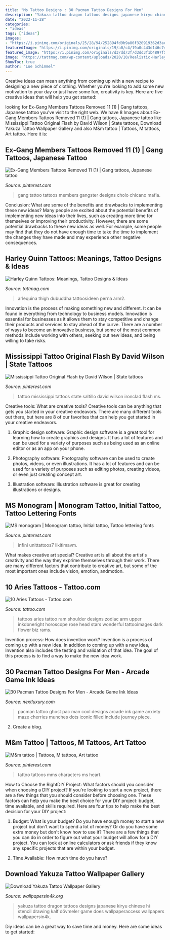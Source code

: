 ```yaml
---
title: "Ms Tattoo Designs : 30 Pacman Tattoo Designs For Men"
description: "Yakuza tattoo dragon tattoos designs japanese kiryu chinese hi stencil drawing kalf dövmeler game does wallpaperaccess wallpapers wallpapersin4k"
date: "2022-11-28"
categories:
- "ideas"
tags: ["ideas"]
images:
- "https://i.pinimg.com/originals/25/28/94/252894fd9b9a86f320919362d3ae9584.jpg"
featuredImage: "https://i.pinimg.com/originals/19/a0/c4/19a0c443d146c74c590e91a4f7da350e.jpg"
featured_image: "https://i.pinimg.com/originals/d3/dd/3f/d3dd3f1b4897f5362b1c2ae8933b6abc.jpg"
image: "https://tattmag.com/wp-content/uploads/2020/10/Realistic-Harley-Quinn-Tattoo-1.jpg"
ShowToc: true
author: "Lue Schimmel"
---
```



Creative ideas can mean anything from coming up with a new recipe to designing a new piece of clothing. Whether you’re looking to add some new motivation to your day or just have some fun, creativity is key. Here are five creative ideas that will help you get started: 

	

		
looking for Ex-Gang Members Tattoos Removed 11 (1) | Gang tattoos, Japanese tattoo you've visit to the right web. We have 8 Images about Ex-Gang Members Tattoos Removed 11 (1) | Gang tattoos, Japanese tattoo like Mississippi Tattoo Original Flash by David Wilson | State tattoos, Download Yakuza Tattoo Wallpaper Gallery and also M&amp;m tattoo | Tattoos, M tattoos, Art tattoo. Here it is:
		
    
## Ex-Gang Members Tattoos Removed 11 (1) | Gang Tattoos, Japanese Tattoo

<img loading=lazy src="https://i.pinimg.com/originals/a2/c1/cb/a2c1cbd5d2f4aae0a47e7324fde4beeb.jpg" onerror="this.onerror=null;this.src='https://tse3.mm.bing.net/th?id=OIP.onqxPEVKdRqgh307b4pgZwHaLH&amp;pid=15.1';" alt="Ex-Gang Members Tattoos Removed 11 (1) | Gang tattoos, Japanese tattoo">

_Source: pinterest.com_

>gang tattoo tattoos members gangster designs cholo chicano mafia. 

	

Conclusion: What are some of the benefits and drawbacks to implementing these new ideas?
Many people are excited about the potential benefits of implementing new ideas into their lives, such as creating more time for themselves or improving their productivity. However, there are some potential drawbacks to these new ideas as well. For example, some people may find that they do not have enough time to take the time to implement the changes they have made and may experience other negative consequences.

    
## Harley Quinn Tattoos: Meanings, Tattoo Designs &amp; Ideas

<img loading=lazy src="https://tattmag.com/wp-content/uploads/2020/10/Realistic-Harley-Quinn-Tattoo-1.jpg" onerror="this.onerror=null;this.src='https://tse3.mm.bing.net/th?id=OIP.cLSOvcmUAV-P0sScQH2m-QAAAA&amp;pid=15.1';" alt="Harley Quinn Tattoos: Meanings, Tattoo Designs &amp; Ideas">

_Source: tattmag.com_

>arlequina thigh dubuddha tattoosideen perna arm2. 

	

Innovation is the process of making something new and different. It can be found in everything from technology to business models. Innovation is essential for businesses as it allows them to stay competitive and change their products and services to stay ahead of the curve. There are a number of ways to become an innovative business, but some of the most common methods include working with others, seeking out new ideas, and being willing to take risks.

    
## Mississippi Tattoo Original Flash By David Wilson | State Tattoos

<img loading=lazy src="https://i.pinimg.com/originals/25/28/94/252894fd9b9a86f320919362d3ae9584.jpg" onerror="this.onerror=null;this.src='https://tse4.mm.bing.net/th?id=OIP.RrT0RUZNeNmrBvRixRI2fgHaHa&amp;pid=15.1';" alt="Mississippi Tattoo Original Flash by David Wilson | State tattoos">

_Source: pinterest.com_

>tattoo mississippi tattoos state saltillo david wilson ironclad flash ms. 

	

Creative tools: What are creative tools?
Creative tools can be anything that gets you started in your creative endeavors. There are many different tools out there, but here are 8 of our favorites that can help you get started in your creative endeavors. 
1. Graphic design software: Graphic design software is a great tool for learning how to create graphics and designs. It has a lot of features and can be used for a variety of purposes such as being used as an online editor or as an app on your phone.

2. Photography software: Photography software can be used to create photos, videos, or even illustrations. It has a lot of features and can be used for a variety of purposes such as editing photos, creating videos, or even just creating concept art.

3. Illustration software: Illustration software is great for creating illustrations or designs.

    
## MS Monogram | Monogram Tattoo, Initial Tattoo, Tattoo Lettering Fonts

<img loading=lazy src="https://i.pinimg.com/originals/19/a0/c4/19a0c443d146c74c590e91a4f7da350e.jpg" onerror="this.onerror=null;this.src='https://tse3.mm.bing.net/th?id=OIP.9IEMI8JU8zU7TBk6BdPRxQHaNK&amp;pid=15.1';" alt="MS monogram | Monogram tattoo, Initial tattoo, Tattoo lettering fonts">

_Source: pinterest.com_

>infini unittattoos7 likitimavm. 

	

What makes creative art special?
Creative art is all about the artist's creativity and the way they exprime themselves through their work. There are many different factors that contribute to creative art, but some of the most important ones include vision, emotion, andmotion.

    
## 10 Aries Tattoos - Tattoo.com

<img loading=lazy src="http://13.58.163.77/wp-content/uploads/files/u8050/aries-tattoo-design-on-biceps.jpg" onerror="this.onerror=null;this.src='https://tse4.mm.bing.net/th?id=OIP.YeB5PuCccfgw1xtY7WPNsAHaJ4&amp;pid=15.1';" alt="10 Aries Tattoos - Tattoo.com">

_Source: tattoo.com_

>tattoos aries tattoo ram shoulder designs zodiac arm upper inkdoneright horoscope rose head stars wonderful tattooimages dark flower biz rams. 

	

Invention process: How does invention work?
Invention is a process of coming up with a new idea. In addition to coming up with a new idea, Invention also includes the testing and validation of that idea. The goal of this process is to find a way to make the new idea work.

    
## 30 Pacman Tattoo Designs For Men - Arcade Game Ink Ideas

<img loading=lazy src="http://nextluxury.com/wp-content/uploads/cool-pacman-blue-ghost-tattoo-design-ideas-for-gentlemen-on-arm.jpg" onerror="this.onerror=null;this.src='https://tse2.mm.bing.net/th?id=OIP.2tkJG7D_Z3o_BZuANvwWCwHaE7&amp;pid=15.1';" alt="30 Pacman Tattoo Designs For Men - Arcade Game Ink Ideas">

_Source: nextluxury.com_

>pacman tattoo ghost pac man cool designs arcade ink game anxiety maze cherries munches dots iconic filled include journey piece. 

	

2. Create a blog.

    
## M&amp;m Tattoo | Tattoos, M Tattoos, Art Tattoo

<img loading=lazy src="https://i.pinimg.com/originals/d3/dd/3f/d3dd3f1b4897f5362b1c2ae8933b6abc.jpg" onerror="this.onerror=null;this.src='https://tse3.mm.bing.net/th?id=OIP.yWHnOy0ov80bEAf9vsRRrgHaFj&amp;pid=15.1';" alt="M&amp;m tattoo | Tattoos, M tattoos, Art tattoo">

_Source: pinterest.com_

>tattoo tattoos mms characters ms heart. 

	

How to Choose the RightDIY Project: What factors should you consider when choosing a DIY project?
If you're looking to start a new project, there are a few things that you should consider before choosing one. These factors can help you make the best choice for your DIY project: budget, time available, and skills required. Here are four tips to help make the best decision for your DIY project:
1. Budget: What is your budget? Do you have enough money to start a new project but don't want to spend a lot of money? Or do you have some extra money but don't know how to use it? There are a few things that you can do in order to figure out what your budget will allow for a DIY project. You can look at online calculators or ask friends if they know any specific projects that are within your budget.

2. Time Available: How much time do you have?

    
## Download Yakuza Tattoo Wallpaper Gallery

<img loading=lazy src="http://www.wallpapersin4k.org/wp-content/uploads/2017/04/Yakuza-Tattoo-Wallpaper-8.html" onerror="this.onerror=null;this.src='https://tse2.mm.bing.net/th?id=OIP.YpHtuRE-V4m86W7axAU7lAHaKL&amp;pid=15.1';" alt="Download Yakuza Tattoo Wallpaper Gallery">

_Source: wallpapersin4k.org_

>yakuza tattoo dragon tattoos designs japanese kiryu chinese hi stencil drawing kalf dövmeler game does wallpaperaccess wallpapers wallpapersin4k. 

	

Diy ideas can be a great way to save time and money. Here are some ideas to get started: 

